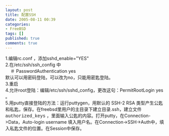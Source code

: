 ```yaml
---
layout: post
title: 配置SSH
date: 2005-08-11 00:39
categories:
- FreeBSD
tags: []
published: true
comments: true
---
```

<p><p>1.编辑rc.conf ，添加sshd_enable=&quot;YES&quot; <br />2.在/etc/ssh/ssh_config 中<br />&nbsp;&nbsp; &nbsp;＃ PasswordAuthentication yes <br />默认可以用密码登陆，可以改为no，只能用密匙登陆。<br />3.重启<br />4.允许root登陆：编辑/etc/ssh/sshd_config，更改这句：PermitRootLogin yes 。<br />5.用putty直接登陆的方法：运行puttygen，用默认的 SSH-2 RSA 类型产生公匙和私匙，保存。在freebsd里用户的主目录下建立目录.ssh，建立文件<font face="Courier New">authorized_keys</font> ，里面输入公匙的内容。打开putty，在Connection-&gt;Data，Auto-login username 填入用户名。在Connection-&gt;SSH-&gt;Auth中，填入私匙文件的位置。在Session中保存。</p></p>
